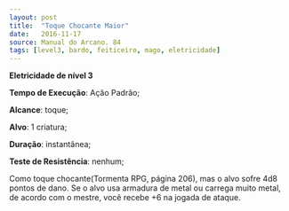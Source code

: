 ```yaml
---
layout: post
title:  "Toque Chocante Maior"
date:   2016-11-17
source: Manual do Arcano. 84
tags: [level3, bardo, feiticeiro, mago, eletricidade]
---
```


**Eletricidade de nível 3**

**Tempo de Execução**: Ação Padrão;

**Alcance**: toque;

**Alvo**: 1 criatura;

**Duração**: instantânea;

**Teste de Resistência**: nenhum;

Como toque chocante(Tormenta RPG, 
página 206), mas o alvo sofre 4d8 pontos 
de dano. Se o alvo usa armadura de metal 
ou carrega muito metal, de acordo com o 
mestre, você recebe +6 na jogada de ataque.